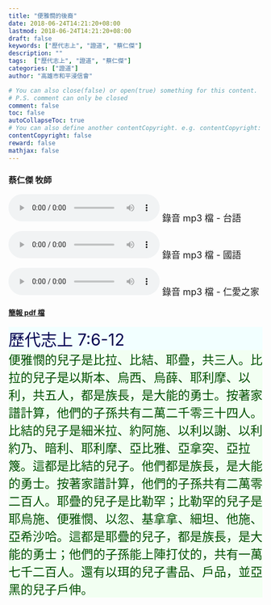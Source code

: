 ```yaml
---
title: "便雅憫的後裔"
date: 2018-06-24T14:21:20+08:00
lastmod: 2018-06-24T14:21:20+08:00
draft: false
keywords: ["歷代志上", "證道", "蔡仁傑"]
description: ""
tags:  ["歷代志上", "證道", "蔡仁傑"]
categories: ["證道"]
author: "高雄市和平浸信會"

# You can also close(false) or open(true) something for this content.
# P.S. comment can only be closed
comment: false
toc: false
autoCollapseToc: true
# You can also define another contentCopyright. e.g. contentCopyright: "This is another copyright."
contentCopyright: false
reward: false
mathjax: false
---
```


### 蔡仁傑 牧師

<audio controls src="https://hbc.nctu.me/mp3-s/s20180624t.mp3"></audio><font size="4"> 錄音 mp3 檔 - 台語</font>

<audio controls src="https://hbc.nctu.me/mp3-s/s20180624c.mp3"></audio><font size="4"> 錄音 mp3 檔 - 國語</font>

<audio controls src="https://hbc.nctu.me/mp3-s/s20180624k.mp3"></audio><font size="4"> 錄音 mp3 檔 - 仁愛之家</font>

#### [簡報 pdf 檔](/pdf-s/s20180624.pdf "便雅憫的後裔")

<div style="background-color:#F2FFFF"><font size="6", color="#000050">
歷代志上 7:6-12
</font>
</div>

<div style="background-color:#F2FFF2"><font size="5", color="005000">
便雅憫的兒子是比拉、比結、耶疊，共三人。比拉的兒子是以斯本、烏西、烏薛、耶利摩、以利，共五人，都是族長，是大能的勇士。按著家譜計算，他們的子孫共有二萬二千零三十四人。比結的兒子是細米拉、約阿施、以利以謝、以利約乃、暗利、耶利摩、亞比雅、亞拿突、亞拉篾。這都是比結的兒子。他們都是族長，是大能的勇士。按著家譜計算，他們的子孫共有二萬零二百人。耶疊的兒子是比勒罕；比勒罕的兒子是耶烏施、便雅憫、以忽、基拿拿、細坦、他施、亞希沙哈。這都是耶疊的兒子，都是族長，是大能的勇士；他們的子孫能上陣打仗的，共有一萬七千二百人。還有以珥的兒子書品、戶品，並亞黑的兒子戶伸。
</font>
</div>